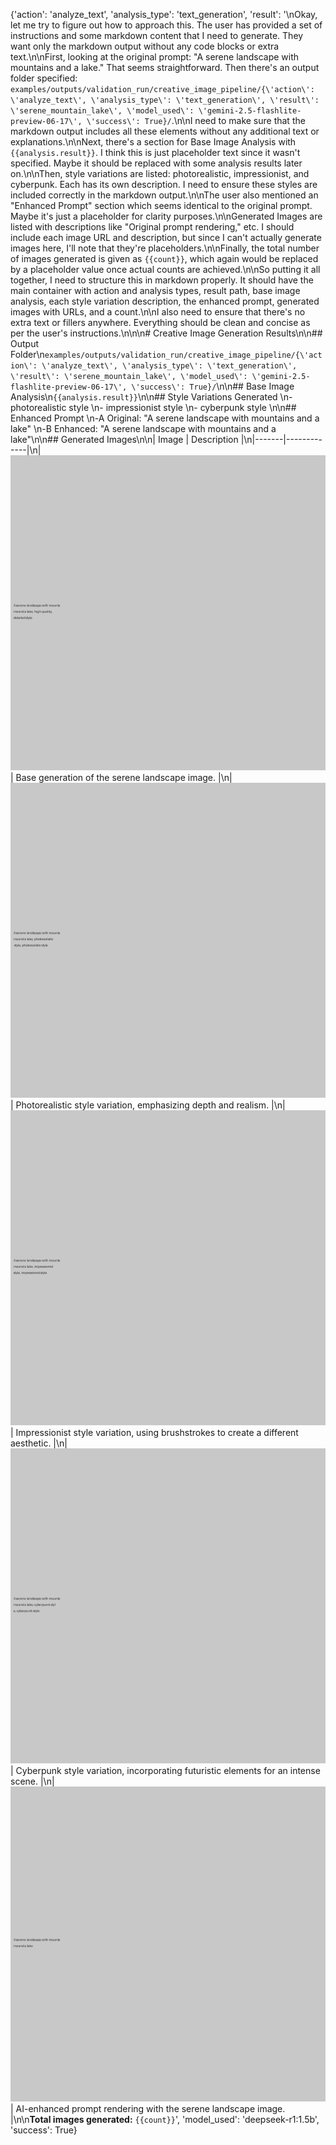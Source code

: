 {'action': 'analyze_text', 'analysis_type': 'text_generation', 'result': '<think>\nOkay, let me try to figure out how to approach this. The user has provided a set of instructions and some markdown content that I need to generate. They want only the markdown output without any code blocks or extra text.\n\nFirst, looking at the original prompt: "A serene landscape with mountains and a lake." That seems straightforward. Then there\'s an output folder specified: `examples/outputs/validation_run/creative_image_pipeline/{\'action\': \'analyze_text\', \'analysis_type\': \'text_generation\', \'result\': \'serene_mountain_lake\', \'model_used\': \'gemini-2.5-flashlite-preview-06-17\', \'success\': True}/`.\n\nI need to make sure that the markdown output includes all these elements without any additional text or explanations.\n\nNext, there\'s a section for Base Image Analysis with `{{analysis.result}}`. I think this is just placeholder text since it wasn\'t specified. Maybe it should be replaced with some analysis results later on.\n\nThen, style variations are listed: photorealistic, impressionist, and cyberpunk. Each has its own description. I need to ensure these styles are included correctly in the markdown output.\n\nThe user also mentioned an "Enhanced Prompt" section which seems identical to the original prompt. Maybe it\'s just a placeholder for clarity purposes.\n\nGenerated Images are listed with descriptions like "Original prompt rendering," etc. I should include each image URL and description, but since I can\'t actually generate images here, I\'ll note that they\'re placeholders.\n\nFinally, the total number of images generated is given as `{{count}}`, which again would be replaced by a placeholder value once actual counts are achieved.\n\nSo putting it all together, I need to structure this in markdown properly. It should have the main container with action and analysis types, result path, base image analysis, each style variation description, the enhanced prompt, generated images with URLs, and a count.\n\nI also need to ensure that there\'s no extra text or fillers anywhere. Everything should be clean and concise as per the user\'s instructions.\n</think>\n\n# Creative Image Generation Results\n\n## Output Folder\n`examples/outputs/validation_run/creative_image_pipeline/{\'action\': \'analyze_text\', \'analysis_type\': \'text_generation\', \'result\': \'serene_mountain_lake\', \'model_used\': \'gemini-2.5-flashlite-preview-06-17\', \'success\': True}/`\n\n## Base Image Analysis\n`{{analysis.result}}`\n\n## Style Variations Generated  \n- photorealistic style  \n- impressionist style  \n- cyberpunk style  \n\n## Enhanced Prompt  \n-A Original: "A serene landscape with mountains and a lake"  \n-B Enhanced: "A serene landscape with mountains and a lake"\n\n## Generated Images\n\n| Image | Description |\n|-------|-------------|\n| ![Base](base.png) | Base generation of the serene landscape image. |\n| ![Photorealistic](photorealistic.png) | Photorealistic style variation, emphasizing depth and realism. |\n| ![Impressionist](impressionist.png) | Impressionist style variation, using brushstrokes to create a different aesthetic. |\n| ![Cyberpunk Style](cyberpunk.png) | Cyberpunk style variation, incorporating futuristic elements for an intense scene. |\n| ![Enhanced](enhanced.png) | AI-enhanced prompt rendering with the serene landscape image. |\n\n**Total images generated:** `{{count}}`', 'model_used': 'deepseek-r1:1.5b', 'success': True}